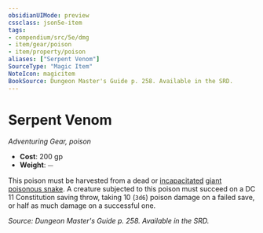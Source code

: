 ```yaml
---
obsidianUIMode: preview
cssclass: json5e-item
tags:
- compendium/src/5e/dmg
- item/gear/poison
- item/property/poison
aliases: ["Serpent Venom"]
SourceType: "Magic Item"
NoteIcon: magicitem
BookSource: Dungeon Master's Guide p. 258. Available in the SRD.
---
```

# Serpent Venom
*Adventuring Gear, poison*  

- **Cost**: 200 gp
- **Weight**: ⏤

This poison must be harvested from a dead or [incapacitated](/3-Mechanics/CLI/rules/conditions.md#incapacitated) [giant poisonous snake](/3-Mechanics/CLI/bestiary/beast/giant-poisonous-snake.md). A creature subjected to this poison must succeed on a DC 11 Constitution saving throw, taking 10 (`3d6`) poison damage on a failed save, or half as much damage on a successful one.

*Source: Dungeon Master's Guide p. 258. Available in the SRD.*